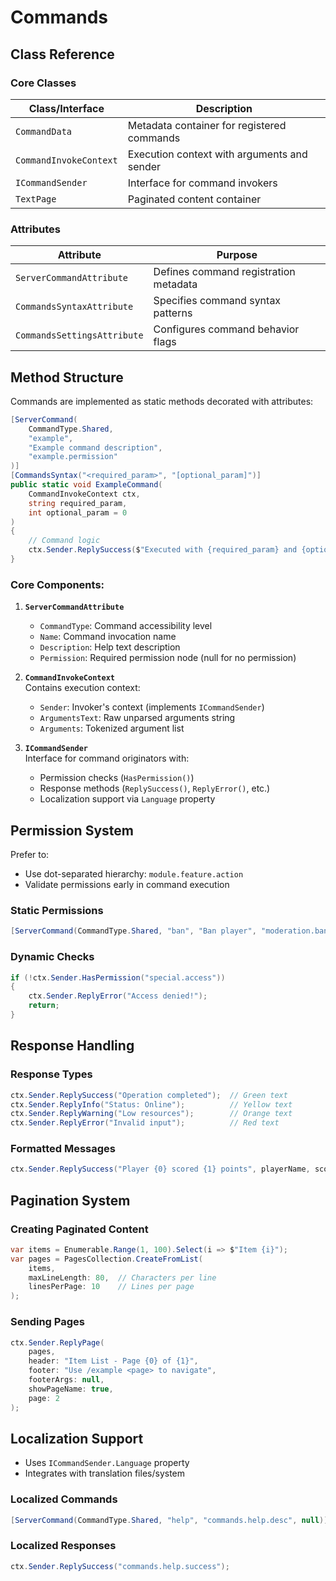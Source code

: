 # Commands

## Class Reference 

### Core Classes
| Class/Interface               | Description                                      |
|-------------------------------|--------------------------------------------------|
| `CommandData`                 | Metadata container for registered commands       |
| `CommandInvokeContext`        | Execution context with arguments and sender      |
| `ICommandSender`              | Interface for command invokers                   |
| `TextPage`                    | Paginated content container                      |

### Attributes
| Attribute                    | Purpose                                        |
|------------------------------|------------------------------------------------|
| `ServerCommandAttribute`     | Defines command registration metadata          |
| `CommandsSyntaxAttribute`    | Specifies command syntax patterns              |
| `CommandsSettingsAttribute`  | Configures command behavior flags              |

## Method Structure

Commands are implemented as static methods decorated with attributes:

```cs
[ServerCommand(
    CommandType.Shared, 
    "example", 
    "Example command description", 
    "example.permission"
)]
[CommandsSyntax("<required_param>", "[optional_param]")]
public static void ExampleCommand(
    CommandInvokeContext ctx, 
    string required_param, 
    int optional_param = 0
)
{
    // Command logic
    ctx.Sender.ReplySuccess($"Executed with {required_param} and {optional_param}");
}
```

### Core Components:
1. **`ServerCommandAttribute`**  
    - `CommandType`: Command accessibility level
    - `Name`: Command invocation name
    - `Description`: Help text description
    - `Permission`: Required permission node (null for no permission)

2. **`CommandInvokeContext`**  
    Contains execution context:
    - `Sender`: Invoker's context (implements `ICommandSender`)
    - `ArgumentsText`: Raw unparsed arguments string
    - `Arguments`: Tokenized argument list

3. **`ICommandSender`**  
    Interface for command originators with:
    - Permission checks (`HasPermission()`)
    - Response methods (`ReplySuccess()`, `ReplyError()`, etc.)
    - Localization support via `Language` property

## Permission System

Prefer to:

- Use dot-separated hierarchy: `module.feature.action`
- Validate permissions early in command execution

### Static Permissions

```cs
[ServerCommand(CommandType.Shared, "ban", "Ban player", "moderation.ban")]
```

### Dynamic Checks

```cs
if (!ctx.Sender.HasPermission("special.access"))
{
    ctx.Sender.ReplyError("Access denied!");
    return;
}
```

## Response Handling

### Response Types
```cs
ctx.Sender.ReplySuccess("Operation completed");  // Green text
ctx.Sender.ReplyInfo("Status: Online");          // Yellow text
ctx.Sender.ReplyWarning("Low resources");        // Orange text
ctx.Sender.ReplyError("Invalid input");          // Red text
```

### Formatted Messages
```cs
ctx.Sender.ReplySuccess("Player {0} scored {1} points", playerName, score);
```

## Pagination System

### Creating Paginated Content

```cs
var items = Enumerable.Range(1, 100).Select(i => $"Item {i}");
var pages = PagesCollection.CreateFromList(
    items, 
    maxLineLength: 80,  // Characters per line
    linesPerPage: 10    // Lines per page
);
```

### Sending Pages

```cs
ctx.Sender.ReplyPage(
    pages,
    header: "Item List - Page {0} of {1}",
    footer: "Use /example <page> to navigate",
    footerArgs: null,
    showPageName: true,
    page: 2
);
```

## Localization Support

- Uses `ICommandSender.Language` property
- Integrates with translation files/system

### Localized Commands
```cs
[ServerCommand(CommandType.Shared, "help", "commands.help.desc", null)]
```

### Localized Responses
```cs
ctx.Sender.ReplySuccess("commands.help.success");
```